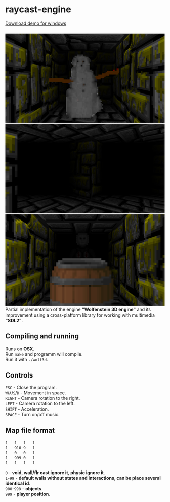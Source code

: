 # raycast-engine

[Download demo for windows](https://github.com/GodFlight/Wolf3D/raw/master/raycast_demo.zip)
###

![Image alt](https://github.com/GodFlight/Wolf3D/raw/master/image/1.png)
![Image alt](https://github.com/GodFlight/Wolf3D/raw/master/image/2.png)
![Image alt](https://github.com/GodFlight/Wolf3D/raw/master/image/3.png)
Partial implementation of the engine **"Wolfenstein 3D engine"** and its improvement using a cross-platform library for working with multimedia **"SDL2"**.


## Compiling and running
Runs on **OSX**.  
Run `make` and programm will compile.  
Run it with `./wolf3d`.  

## Controls
`ESC` - Close the program.  
`W`/`A`/`S`/`D` - Movement in space.    
`RIGHT` - Camera rotation to the right.  
`LEFT` - Camera rotation to the left.  
`SHIFT` - Acceleration.   
`SPACE` - Turn on/off music.  

## Map file format

```
1   1   1   1  
1   910 9   1  
1   0   0   1  
1   999 0   1  
1   1   1   1  
```

`0`         - **void, wall/flr cast ignore it, physic ignore it**.  
`1`-`99`    - **default walls without states and interactions, can be place several identical id**.  
`900`-`998` - **objects**.  
`999`       - **player position**.
